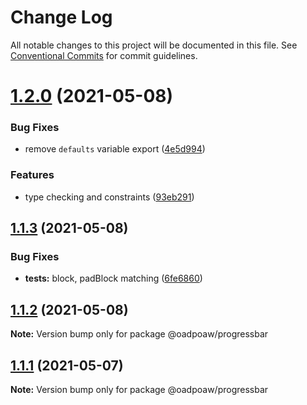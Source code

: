 # Change Log

All notable changes to this project will be documented in this file.
See [Conventional Commits](https://conventionalcommits.org) for commit guidelines.

# [1.2.0](https://github.com/oadpoaw/packages/compare/@oadpoaw/progressbar@1.1.3...@oadpoaw/progressbar@1.2.0) (2021-05-08)


### Bug Fixes

* remove `defaults` variable export ([4e5d994](https://github.com/oadpoaw/packages/commit/4e5d9945051a68a10f4fedfb48e2c965edd71b58))


### Features

* type checking and constraints ([93eb291](https://github.com/oadpoaw/packages/commit/93eb29188d627b36e1bcf152ebbbb4e8886604f2))





## [1.1.3](https://github.com/oadpoaw/packages/compare/@oadpoaw/progressbar@1.1.2...@oadpoaw/progressbar@1.1.3) (2021-05-08)


### Bug Fixes

* **tests:** block, padBlock matching ([6fe6860](https://github.com/oadpoaw/packages/commit/6fe6860731f61a0e283db1b8ecc2d9d3c679f04f))





## [1.1.2](https://github.com/oadpoaw/packages/compare/@oadpoaw/progressbar@1.1.1...@oadpoaw/progressbar@1.1.2) (2021-05-08)

**Note:** Version bump only for package @oadpoaw/progressbar





## [1.1.1](https://github.com/oadpoaw/packages/compare/@oadpoaw/progressbar@1.1.0...@oadpoaw/progressbar@1.1.1) (2021-05-07)

**Note:** Version bump only for package @oadpoaw/progressbar
